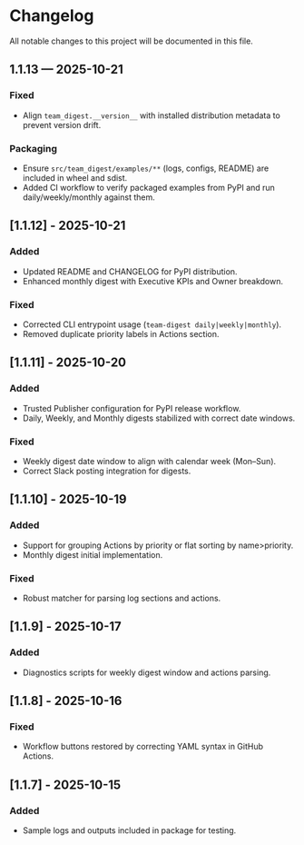 # Changelog

All notable changes to this project will be documented in this file.

## 1.1.13 — 2025-10-21
### Fixed
- Align `team_digest.__version__` with installed distribution metadata to prevent version drift.

### Packaging
- Ensure `src/team_digest/examples/**` (logs, configs, README) are included in wheel and sdist.
- Added CI workflow to verify packaged examples from PyPI and run daily/weekly/monthly against them.

## [1.1.12] - 2025-10-21
### Added
- Updated README and CHANGELOG for PyPI distribution.
- Enhanced monthly digest with Executive KPIs and Owner breakdown.

### Fixed
- Corrected CLI entrypoint usage (`team-digest daily|weekly|monthly`).
- Removed duplicate priority labels in Actions section.

## [1.1.11] - 2025-10-20
### Added
- Trusted Publisher configuration for PyPI release workflow.
- Daily, Weekly, and Monthly digests stabilized with correct date windows.

### Fixed
- Weekly digest date window to align with calendar week (Mon–Sun).
- Correct Slack posting integration for digests.

## [1.1.10] - 2025-10-19
### Added
- Support for grouping Actions by priority or flat sorting by name>priority.
- Monthly digest initial implementation.

### Fixed
- Robust matcher for parsing log sections and actions.

## [1.1.9] - 2025-10-17
### Added
- Diagnostics scripts for weekly digest window and actions parsing.

## [1.1.8] - 2025-10-16
### Fixed
- Workflow buttons restored by correcting YAML syntax in GitHub Actions.

## [1.1.7] - 2025-10-15
### Added
- Sample logs and outputs included in package for testing.
